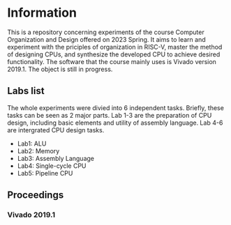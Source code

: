 # Information
This is a repository concerning experiments of the course Computer Organization and Design offered on 2023 Spring. It aims to learn and experiment with the priciples of organization in RISC-V, master the method of designing CPUs, and synthesize the developed CPU to achieve desired functionality. The software that the course mainly uses is Vivado version 2019.1. 
The object is still in progress.
## Labs list
The whole experiments were divied into 6 independent tasks. Briefly, these tasks can be seen as 2 major parts. Lab 1-3 are the preparation of CPU design, including basic elements and utility of assembly language. Lab 4-6 are intergrated CPU design tasks.
- Lab1: ALU
- Lab2: Memory
- Lab3: Assembly Language
- Lab4: Single-cycle CPU
- Lab5: Pipeline CPU

## Proceedings
### Vivado 2019.1
  
